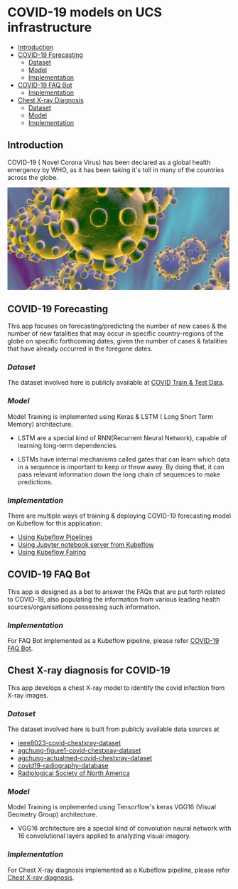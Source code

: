 # COVID-19 models on UCS infrastructure

<!-- vscode-markdown-toc -->
* [Introduction](#Introduction)
* [COVID-19 Forecasting](#COVIDForecasting)
     * [Dataset](#Dataset)
     * [Model](#Model)
     * [Implementation](#ForecastImplementation)
* [COVID-19 FAQ Bot](#COVIDFaqBot)
     * [Implementation](#FAQImplementation)
* [Chest X-ray Diagnosis](#chestXrayDiagnosis)
     * [Dataset](#XrayDataset)
     * [Model](#XrayModel)
     * [Implementation](#DiagnosisImplementation) 

<!-- vscode-markdown-toc-config
	numbering=false
	autoSave=true
	/vscode-markdown-toc-config -->
<!-- /vscode-markdown-toc -->

## <a name='Introduction'></a>Introduction
COVID-19 ( Novel Corona Virus) has been declared as a global health emergency by WHO,
as it has been taking it's toll in many of the countries across the globe.

<img src="./pictures/corona_virus.jpg" width="500" align="middle"/>

## <a name='COVIDForecasting'></a>COVID-19 Forecasting

This app focuses on forecasting/predicting the number of new cases & the number of new
fatalities that may occur in specific country-regions of the globe on specific forthcoming dates,
given the number of cases & fatalities that have already occurred in the foregone dates.

### <a name='Dataset'></a>*Dataset*
The dataset involved here is publicly available at [COVID Train & Test Data](https://www.kaggle.com/c/covid19-global-forecasting-week-4/data).


### <a name='Model'></a>*Model*

 Model Training is implemented using Keras & LSTM ( Long Short Term Memory) architecture.

   * LSTM are a special kind of RNN(Recurrent Neural Network), capable of learning long-term dependencies.

   * LSTMs have internal mechanisms called gates that can learn which data in a sequence is important to keep or throw away. By doing that, it can pass relevant information down the long chain of sequences to make predictions.

### <a name='ForecastImplementation'></a>*Implementation*

There are multiple ways of training & deploying COVID-19 forecasting model on Kubeflow for this application:
  - [Using Kubeflow Pipelines](./pipelines)
  - [Using Jupyter notebook server from Kubeflow](./notebook)
  - [Using Kubeflow Fairing](./fairing)

## <a name='COVIDFaqBot'></a>COVID-19 FAQ Bot

 This app is designed as a bot to answer the FAQs that are put forth related to COVID-19, also populating the information from various leading health sources/organisations possessing such information.

### <a name='FAQImplementation'></a>*Implementation*

For FAQ Bot implemented as a Kubeflow pipeline, please refer [COVID-19 FAQ Bot](./pipelines/faq-bot).

## <a name='chestXrayDiagnosis'></a>Chest X-ray diagnosis for COVID-19

  This app develops a chest X-ray model to identify the covid infection from X-ray images.

  
 ### <a name='XrayDataset'></a>*Dataset*
The dataset involved here is built from publicly available data sources at
* [ieee8023-covid-chestxray-dataset](https://github.com/ieee8023/covid-chestxray-dataset)
* [agchung-figure1-covid-chestxray-dataset](https://github.com/agchung/Figure1-COVID-chestxray-dataset)
* [agchung-actualmed-covid-chestxray-dataset](https://github.com/agchung/Actualmed-COVID-chestxray-dataset)
* [covid19-radiography-database](https://www.kaggle.com/tawsifurrahman/covid19-radiography-database)
* [Radiological Society of North America](https://www.kaggle.com/c/rsna-pneumonia-detection-challenge (which came from: https://nihcc.app.box.com/v/ChestXray-NIHCC))


### <a name='XrayModel'></a>*Model*

 Model Training is implemented using Tensorflow's keras VGG16 (Visual Geometry Group) architecture.

   * VGG16 architecture are a special kind of convolution neural network with 16 convolutional layers applied to analyzing visual imagery.


### <a name='DiagnosisImplementation'></a>*Implementation*   

For Chest X-ray diagnosis implemented as a Kubeflow pipeline, please refer [Chest X-ray diagnosis](./pipelines/chest-xray).
